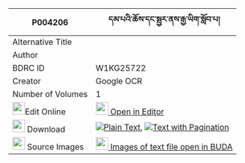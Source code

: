 |P004206|དམ་པའི་ཆོས་དང་སྦྱར་ནས་རྒྱ་ཡིག་སློབ་པ། 
| --- | --- 
|Alternative Title |
|Author | 
|BDRC ID | W1KG25722
|Creator | Google OCR
|Number of Volumes| 1
|<img width="25" src="https://img.icons8.com/color/25/000000/edit-property.png">Edit Online| [<img width="25" src="https://avatars.githubusercontent.com/u/45091458?s=200&v=4"> Open in Editor](http://editor.openpecha.org/P004206)
|<img width="25" src="https://img.icons8.com/fluent/48/000000/download-2.png"/>  Download | [![](https://img.icons8.com/color/20/000000/txt.png)Plain Text](https://github.com/Openpecha/P004206/releases/download/v1/dampa_i_cho_dang_jar_ne_gyayik_plain_P004206.zip), [![](https://img.icons8.com/color/20/000000/txt.png)Text with Pagination](https://github.com/Openpecha/P004206/releases/download/v1/dampa_i_cho_dang_jar_ne_gyayik_pages_P004206.zip)
|<img width="25" src="https://img.icons8.com/plasticine/100/000000/pictures-folder.png"/>  Source Images | [<img width="25" src="https://library.bdrc.io/icons/BUDA-small.svg"> Images of text file open in BUDA](https://library.bdrc.io/show/bdr:W1KG25722)